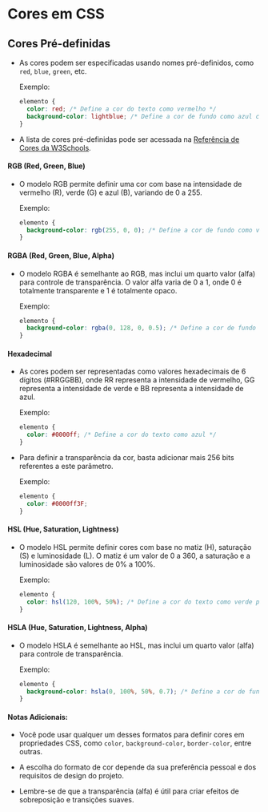 # Cores em CSS

## Cores Pré-definidas

- As cores podem ser especificadas usando nomes pré-definidos, como `red`, `blue`, `green`, etc.

   Exemplo:

   ```css
   elemento {
     color: red; /* Define a cor do texto como vermelho */
     background-color: lightblue; /* Define a cor de fundo como azul claro */
   }
   ```

- A lista de cores pré-definidas pode ser acessada na [Referência de Cores da W3Schools](https://www.w3schools.com/tags/ref_colornames.asp). 

#### RGB (Red, Green, Blue)

- O modelo RGB permite definir uma cor com base na intensidade de vermelho (R), verde (G) e azul (B), variando de 0 a 255.

   Exemplo:
   ```css
   elemento {
     background-color: rgb(255, 0, 0); /* Define a cor de fundo como vermelho puro */
   }
   ```

#### RGBA (Red, Green, Blue, Alpha)

- O modelo RGBA é semelhante ao RGB, mas inclui um quarto valor (alfa) para controle de transparência. O valor alfa varia de 0 a 1, onde 0 é totalmente transparente e 1 é totalmente opaco.

   Exemplo:
   ```css
   elemento {
     background-color: rgba(0, 128, 0, 0.5); /* Define a cor de fundo como verde semi-transparente */
   }
   ```

#### Hexadecimal

- As cores podem ser representadas como valores hexadecimais de 6 dígitos (#RRGGBB), onde RR representa a intensidade de vermelho, GG representa a intensidade de verde e BB representa a intensidade de azul.

   Exemplo:
   ```css
   elemento {
     color: #0000ff; /* Define a cor do texto como azul */
   }
   ```

- Para definir a transparência da cor, basta adicionar mais 256 bits referentes a este parâmetro.

   Exemplo:
   ```css
   elemento {
     color: #0000ff3F; 
   }
   ```

#### HSL (Hue, Saturation, Lightness)

- O modelo HSL permite definir cores com base no matiz (H), saturação (S) e luminosidade (L). O matiz é um valor de 0 a 360, a saturação e a luminosidade são valores de 0% a 100%.

   Exemplo:
   ```css
   elemento {
     color: hsl(120, 100%, 50%); /* Define a cor do texto como verde puro */
   }
   ```

#### HSLA (Hue, Saturation, Lightness, Alpha)

- O modelo HSLA é semelhante ao HSL, mas inclui um quarto valor (alfa) para controle de transparência.

   Exemplo:
   ```css
   elemento {
     background-color: hsla(0, 100%, 50%, 0.7); /* Define a cor de fundo como vermelho semi-transparente */
   }
   ```

#### Notas Adicionais:

- Você pode usar qualquer um desses formatos para definir cores em propriedades CSS, como `color`, `background-color`, `border-color`, entre outras.

- A escolha do formato de cor depende da sua preferência pessoal e dos requisitos de design do projeto.

- Lembre-se de que a transparência (alfa) é útil para criar efeitos de sobreposição e transições suaves.